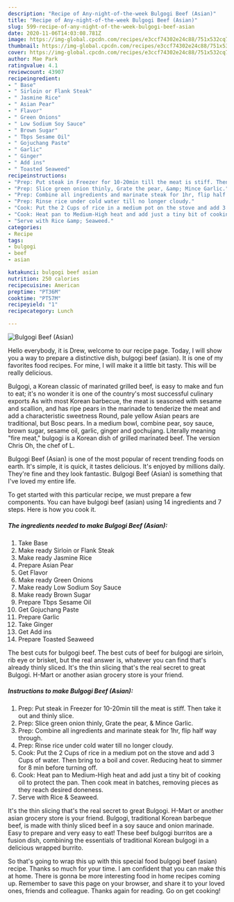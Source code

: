 ```yaml
---
description: "Recipe of Any-night-of-the-week Bulgogi Beef (Asian)"
title: "Recipe of Any-night-of-the-week Bulgogi Beef (Asian)"
slug: 599-recipe-of-any-night-of-the-week-bulgogi-beef-asian
date: 2020-11-06T14:03:08.781Z
image: https://img-global.cpcdn.com/recipes/e3ccf74302e24c88/751x532cq70/bulgogi-beef-asian-recipe-main-photo.jpg
thumbnail: https://img-global.cpcdn.com/recipes/e3ccf74302e24c88/751x532cq70/bulgogi-beef-asian-recipe-main-photo.jpg
cover: https://img-global.cpcdn.com/recipes/e3ccf74302e24c88/751x532cq70/bulgogi-beef-asian-recipe-main-photo.jpg
author: Mae Park
ratingvalue: 4.1
reviewcount: 43907
recipeingredient:
- " Base"
- " Sirloin or Flank Steak"
- " Jasmine Rice"
- " Asian Pear"
- " Flavor"
- " Green Onions"
- " Low Sodium Soy Sauce"
- " Brown Sugar"
- " Tbps Sesame Oil"
- " Gojuchang Paste"
- " Garlic"
- " Ginger"
- " Add ins"
- " Toasted Seaweed"
recipeinstructions:
- "Prep: Put steak in Freezer for 10-20min till the meat is stiff. Then take it out and thinly slice."
- "Prep: Slice green onion thinly, Grate the pear, &amp; Mince Garlic."
- "Prep: Combine all ingredients and marinate steak for 1hr, flip half way through."
- "Prep: Rinse rice under cold water till no longer cloudy."
- "Cook: Put the 2 Cups of rice in a medium pot on the stove and add 3 Cups of water. Then bring to a boil and cover. Reducing heat to simmer for 8 min before turning off."
- "Cook: Heat pan to Medium-High heat and add just a tiny bit of cooking oil to protect the pan. Then cook meat in batches, removing pieces as they reach desired doneness."
- "Serve with Rice &amp; Seaweed."
categories:
- Recipe
tags:
- bulgogi
- beef
- asian

katakunci: bulgogi beef asian 
nutrition: 250 calories
recipecuisine: American
preptime: "PT36M"
cooktime: "PT57M"
recipeyield: "1"
recipecategory: Lunch

---
```



![Bulgogi Beef (Asian)](https://img-global.cpcdn.com/recipes/e3ccf74302e24c88/751x532cq70/bulgogi-beef-asian-recipe-main-photo.jpg)

Hello everybody, it is Drew, welcome to our recipe page. Today, I will show you a way to prepare a distinctive dish, bulgogi beef (asian). It is one of my favorites food recipes. For mine, I will make it a little bit tasty. This will be really delicious.

Bulgogi, a Korean classic of marinated grilled beef, is easy to make and fun to eat; it&#39;s no wonder it is one of the country&#39;s most successful culinary exports As with most Korean barbecue, the meat is seasoned with sesame and scallion, and has ripe pears in the marinade to tenderize the meat and add a characteristic sweetness Round, pale yellow Asian pears are traditional, but Bosc pears. In a medium bowl, combine pear, soy sauce, brown sugar, sesame oil, garlic, ginger and gochujang. Literally meaning &#34;fire meat,&#34; bulgogi is a Korean dish of grilled marinated beef. The version Chris Oh, the chef of L.

Bulgogi Beef (Asian) is one of the most popular of recent trending foods on earth. It's simple, it is quick, it tastes delicious. It's enjoyed by millions daily. They're fine and they look fantastic. Bulgogi Beef (Asian) is something that I've loved my entire life.


To get started with this particular recipe, we must prepare a few components. You can have bulgogi beef (asian) using 14 ingredients and 7 steps. Here is how you cook it.

<!--inarticleads1-->

##### The ingredients needed to make Bulgogi Beef (Asian):

1. Take  Base
1. Make ready  Sirloin or Flank Steak
1. Make ready  Jasmine Rice
1. Prepare  Asian Pear
1. Get  Flavor
1. Make ready  Green Onions
1. Make ready  Low Sodium Soy Sauce
1. Make ready  Brown Sugar
1. Prepare  Tbps Sesame Oil
1. Get  Gojuchang Paste
1. Prepare  Garlic
1. Take  Ginger
1. Get  Add ins
1. Prepare  Toasted Seaweed


The best cuts for bulgogi beef. The best cuts of beef for bulgogi are sirloin, rib eye or brisket, but the real answer is, whatever you can find that&#39;s already thinly sliced. It&#39;s the thin slicing that&#39;s the real secret to great Bulgogi. H-Mart or another asian grocery store is your friend. 

<!--inarticleads2-->

##### Instructions to make Bulgogi Beef (Asian):

1. Prep: Put steak in Freezer for 10-20min till the meat is stiff. Then take it out and thinly slice.
1. Prep: Slice green onion thinly, Grate the pear, &amp; Mince Garlic.
1. Prep: Combine all ingredients and marinate steak for 1hr, flip half way through.
1. Prep: Rinse rice under cold water till no longer cloudy.
1. Cook: Put the 2 Cups of rice in a medium pot on the stove and add 3 Cups of water. Then bring to a boil and cover. Reducing heat to simmer for 8 min before turning off.
1. Cook: Heat pan to Medium-High heat and add just a tiny bit of cooking oil to protect the pan. Then cook meat in batches, removing pieces as they reach desired doneness.
1. Serve with Rice &amp; Seaweed.


It&#39;s the thin slicing that&#39;s the real secret to great Bulgogi. H-Mart or another asian grocery store is your friend. Bulgogi, traditional Korean barbeque beef, is made with thinly sliced beef in a soy sauce and onion marinade. Easy to prepare and very easy to eat! These beef bulgogi burritos are a fusion dish, combining the essentials of traditional Korean bulgogi in a delicious wrapped burrito. 

So that's going to wrap this up with this special food bulgogi beef (asian) recipe. Thanks so much for your time. I am confident that you can make this at home. There is gonna be more interesting food in home recipes coming up. Remember to save this page on your browser, and share it to your loved ones, friends and colleague. Thanks again for reading. Go on get cooking!

